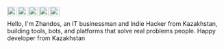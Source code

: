 [<img align="left" alt="zhandos256 | Gmail" width="22px" src="https://cdn.simpleicons.org/gmail/black/white" />](mailto:r.zhandos256@gmail.com)
[<img align="left" alt="zhandos256 | Telegram" width="22px" src="https://cdn.simpleicons.org/telegram/black/white" />](https://t.me/zhandos256news)
[<img align="left" alt="zhandos256 | Instagram" width="22px" src="https://cdn.simpleicons.org/instagram/black/white" />](https://instagram.com/zhandos256.dev)
[<img align="left" alt="zhandos256 | TikTok" width="22px" src="https://cdn.simpleicons.org/tiktok/black/white" />](https://tiktok.com/@zhandos256.dev)
[<img align="left" alt="zhandos256 | Youtube" width="22px" src="https://cdn.simpleicons.org/youtube/black/white" />](https://youtube.com/@zhandos256)
<br>

Hello, I'm Zhandos, an IT businessman and Indie Hacker from Kazakhstan, building tools, bots, and platforms that solve real problems people.
Happy developer from Kazakhstan
